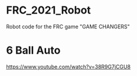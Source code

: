 # FRC_2021_Robot
Robot code for the FRC game "GAME CHANGERS"

# 6 Ball Auto
https://www.youtube.com/watch?v=38R9G7jCGU8
